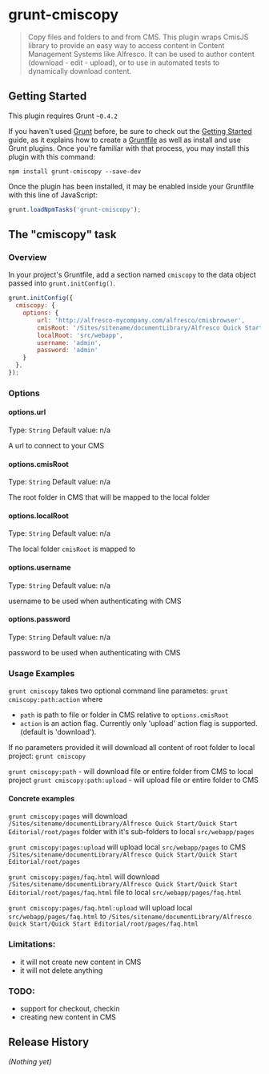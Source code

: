 # grunt-cmiscopy

> Copy files and folders to and from CMS.
This plugin wraps CmisJS library to provide an easy way to access content in Content Management Systems like Alfresco.
It can be used to author content (download - edit - upload), or to use in automated tests to dynamically download content.

## Getting Started
This plugin requires Grunt `~0.4.2`

If you haven't used [Grunt](http://gruntjs.com/) before, be sure to check out the [Getting Started](http://gruntjs.com/getting-started) guide, as it explains how to create a [Gruntfile](http://gruntjs.com/sample-gruntfile) as well as install and use Grunt plugins. Once you're familiar with that process, you may install this plugin with this command:

```shell
npm install grunt-cmiscopy --save-dev
```

Once the plugin has been installed, it may be enabled inside your Gruntfile with this line of JavaScript:

```js
grunt.loadNpmTasks('grunt-cmiscopy');
```

## The "cmiscopy" task

### Overview
In your project's Gruntfile, add a section named `cmiscopy` to the data object passed into `grunt.initConfig()`.

```js
grunt.initConfig({
  cmiscopy: {
    options: {
        url: 'http://alfresco-mycompany.com/alfresco/cmisbrowser',
        cmisRoot: '/Sites/sitename/documentLibrary/Alfresco Quick Start/Quick Start Editorial/root',
        localRoot: 'src/webapp',
        username: 'admin',
        password: 'admin'
    }
  },
});
```

### Options

#### options.url
Type: `String`
Default value: n/a

A url to connect to your CMS

#### options.cmisRoot
Type: `String`
Default value: n/a

The root folder in CMS that will be mapped to the local folder

#### options.localRoot
Type: `String`
Default value: n/a

The local folder `cmisRoot` is mapped to

#### options.username
Type: `String`
Default value: n/a

username to be used when authenticating with CMS

#### options.password
Type: `String`
Default value: n/a

password to be used when authenticating with CMS

### Usage Examples
`grunt cmiscopy` takes two optional command line parametes: `grunt cmiscopy:path:action`
where 
- `path` is path to file or folder in CMS relative to `options.cmisRoot`
- `action` is an action flag. Currently only 'upload' action flag is supported. (default is 'download'). 

If no parameters provided it will download all content of root folder to local project:
`grunt cmiscopy`  

`grunt cmiscopy:path`           - will download file or entire folder from CMS to local project
`grunt cmiscopy:path:upload`    - will upload file or entire folder to CMS

#### Concrete examples
`grunt cmiscopy:pages` 
will download `/Sites/sitename/documentLibrary/Alfresco Quick Start/Quick Start Editorial/root/pages` folder with it's sub-folders to local 
`src/webapp/pages`

`grunt cmiscopy:pages:upload` 
will upload local `src/webapp/pages` to CMS `/Sites/sitename/documentLibrary/Alfresco Quick Start/Quick Start Editorial/root/pages`

`grunt cmiscopy:pages/faq.html` 
will download `/Sites/sitename/documentLibrary/Alfresco Quick Start/Quick Start Editorial/root/pages/faq.html` file to local `src/webapp/pages/faq.html`

`grunt cmiscopy:pages/faq.html:upload` 
will upload local `src/webapp/pages/faq.html` to `/Sites/sitename/documentLibrary/Alfresco Quick Start/Quick Start Editorial/root/pages/faq.html`

### Limitations:
- it will not create new content in CMS
- it will not delete anything

### TODO:
- support for checkout,  checkin
- creating new content in CMS


## Release History
_(Nothing yet)_
